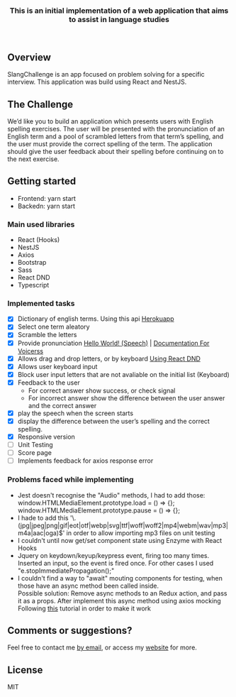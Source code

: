 <h3 align="center">
  This is an initial implementation of a web application that aims to assist in language studies
</h3>

<br>

## Overview

SlangChallenge is an app focused on problem solving for a specific interview. This application was build using React and NestJS.

## The Challenge

We’d like you to build an application which presents users with English spelling exercises. The user will be presented with the pronunciation of an English term and a pool of scrambled letters from that term’s spelling, and the user must provide the correct spelling of the term. The application should give the user feedback about their spelling before continuing on to the next exercise.

## Getting started

- Frontend: yarn start
- Backedn: yarn start

### Main used libraries

- React (Hooks)
- NestJS
- Axios
- Bootstrap
- Sass
- React DND
- Typescript

### Implemented tasks

- [x] Dictionary of english terms. Using this api [Herokuapp](https://random-word-api.herokuapp.com/word?number=10)
- [x] Select one term aleatory
- [x] Scramble the letters
- [x] Provide pronunciation [Hello World! (Speech)](http://api.voicerss.org/?key=49f0551a55144ef79dadaeccf28b3383&hl=en-us&src=Hello,world!) |
      [Documentation For Voicerss](http://www.voicerss.org/api/documentation.aspx)
- [x] Allows drag and drop letters, or by keyboard [Using React DND](https://react-dnd.github.io/react-dnd/about)
- [x] Allows user keyboard input
- [x] Block user input letters that are not avaliable on the initial list (Keyboard)
- [x] Feedback to the user
  - For correct answer show success, or check signal
  - For incorrect answer show the difference between the user answer and the correct answer
- [x] play the speech when the screen starts
- [x] display the difference between the user’s spelling and the correct spelling.
- [x] Responsive version
- [ ] Unit Testing
- [ ] Score page
- [ ] Implements feedback for axios response error

### Problems faced while implementing

- Jest doesn't recognise the "Audio" methods, I had to add those: <br/>
  window.HTMLMediaElement.prototype.load = () => {};<br/>
  window.HTMLMediaElement.prototype.pause = () => {};
- I hade to add this '\\.(jpg|jpeg|png|gif|eot|otf|webp|svg|ttf|woff|woff2|mp4|webm|wav|mp3|m4a|aac|oga)\$' in order to
  allow importing mp3 files on unit testing
- I couldn't until now get/set component state using Enzyme with React Hooks
- Jquery on keydown/keyup/keypress event, firing too many times. Inserted an input, so the event is fired once.
  For other cases I used "e.stopImmediatePropagation();"
- I couldn't find a way to "await" mouting components for testing, when those have an async method been called inside. <br/>
  Possible solution: Remove async methods to an Redux action, and pass it as a props. After implement this async method using axios mocking <br/>
  Following [this](https://medium.com/@acesmndr/testing-react-functional-components-with-hooks-using-enzyme-f732124d320a) tutorial in order to make it work

## Comments or suggestions?

Feel free to contact me [by email](israelspm@gmail.com), or access my [website](www.israelsaraiva.com) for more.

## License

MIT
